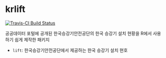 # krlift

[![Travis-CI Build Status](https://travis-ci.org/mrchypark/krlift.svg?branch=master)](https://travis-ci.org/mrchypark/krlift)

공공데이터 포털에 공개된 한국승강기안전공단의 한국 승강기 설치 현황을
R에서 사용하기 쉽게 제작한 패키지

* `lift`: 한국승강기안전공단에서 제공하는 한국 승강기 설치 현호
